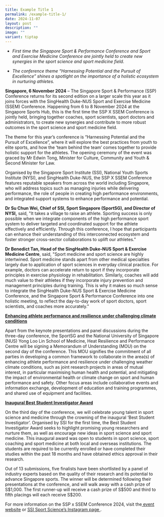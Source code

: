 ```yaml
---
title: Example Title 1
permalink: /example-title-1/
date: 2024-11-07
layout: post
description: ""
image: ""
variant: tiptap
---
```

<ul data-tight="true" class="tight">
<li>
<p><em>First time the Singapore Sport &amp; Performance Conference and Sport and Exercise Medicine Conference are jointly held to create new synergies in the sport science and sport medicine field.</em>
</p>
</li>
<li>
<p><em>The conference theme “Harnessing Potential and the Pursuit of Excellence” shines a spotlight on the importance of a holistic ecosystem in nurturing athletes.</em>
</p>
</li>
</ul>
<p><strong>Singapore, 6 November 2024</strong> – The Singapore Sport &amp;
Performance (SSP) Conference returns for its second edition on a larger
scale this year as it joins forces with the SingHealth Duke-NUS Sport and
Exercise Medicine (SSEM) Conference. Happening from 6 to 8 November 2024
at the Singapore Sports Hub, this is the first time the SSP X SSEM Conference
is jointly held, bringing together coaches, sport scientists, sport doctors
and administrators, to create new synergies and contribute to more robust
outcomes in the sport science and sport medicine field.</p>
<p>The theme for this year’s conference is “Harnessing Potential and the
Pursuit of Excellence”, where it will explore the best practices from youth
to elite sports, and how the ‘team behind the team’ comes together to provide
holistic support for the athletes. The opening ceremony of the event was
graced by Mr Edwin Tong, Minister for Culture, Community and Youth &amp;
Second Minister for Law.</p>
<p>Organised by the Singapore Sport Institute (SSI), National Youth Sports
Institute (NYSI), and SingHealth Duke-NUS, the SSP X SSEM Conference features
reputable speakers from across the world including Singapore, who will
address topics such as managing injuries while delivering performance,
the role of people in creating high performance environments, and integrated
support systems to enhance performance and potential.</p>
<p><strong>Dr Su Chun Wei, Chief of SSI, Sport Singapore (SportSG), and Director of NYSI,</strong> said,
"It takes a village to raise an athlete. Sporting success is only possible
when we integrate components of the high performance sport system to deliver
targeted and coordinated support for the athlete effectively and efficiently.
Through this conference, I hope that participants can enhance their understanding
of this interconnected ecosystem and foster stronger cross-sector collaborations
to uplift our athletes.”</p>
<p><strong>Dr Benedict Tan, Head of the SingHealth Duke-NUS Sport &amp; Exercise Medicine Centre</strong>,
said, "Sport medicine and sport science are highly intertwined. Sport medicine
stands apart from other medical specialties largely due to application
of sport sciences in everyday clinical practice. For example, doctors can
accelerate return to sport if they incorporate principles in exercise physiology
in rehabilitation. Similarly, coaches will add much value to their athletes
if they incorporate injury prevention and management principles during
training. This is why it makes so much sense to integrate the SingHealth
Duke-NUS Sport &amp; Exercise Medicine Conference, and the Singapore Sport
&amp; Performance Conference into one holistic meeting, to reflect the
day-to-day work of sport doctors, sport scientists, and coaches more accurately."</p>
<p><strong><u>Enhancing athlete performance and resilience under challenging climate conditions</u></strong>
</p>
<p>Apart from the keynote presentations and panel discussions during the
three-day conference, the SportSG and the National University of Singapore
(NUS) Yong Loo Lin School of Medicine, Heat Resilience and Performance
Centre will be signing a Memorandum of Understanding (MOU) on the second
day of the conference. This MOU signifies the commitment of all parties
in developing a common framework to collaborate in the area(s) of enhancing
athlete performance and resilience under challenging weather climate conditions,
such as joint research projects in areas of mutual interest, in particular
maximising human health and potential, and mitigating the impact of environmental
health or climate change on sport and human performance and safety. Other
focus areas include collaborative events and information exchange, development
of education and training programmes, and shared use of equipment and facilities.</p>
<p></p>
<p><strong><u>Inaugural Best Student Investigator Award</u></strong>
</p>
<p>On the third day of the conference, we will celebrate young talent in
sport science and medicine through the crowning of the inaugural ‘Best
Student Investigator’. Organised by SSI for the first time, the Best Student
Investigator Award seeks to highlight promising young researchers and nurture
them, as well as encourage new ideas in sport science and sport medicine.
This inaugural award was open to students in sport science, sport coaching
and sport medicine at both local and overseas institutions. The students
are required to be currently enrolled or have completed their studies within
the past 18 months and have obtained ethics approval in their research.</p>
<p></p>
<p>Out of 13 submissions, five finalists have been shortlisted by a panel
of industry experts based on the quality of their research and its potential
to advance Singapore sports. The winner will be determined following their
presentations at the conference, and will walk away with a cash prize of
S$1,000. The first runner-up will receive a cash prize of S$500 and third
to fifth placings will each receive S$200.</p>
<p></p>
<p>For more information on the SSP x SSEM Conference 2024, visit the<a href="https://www.nysi.org.sg/about-nysi/events/ssp-x-ssem-2024" rel="noopener noreferrer nofollow" target="_blank"><u> event website</u></a> or
<a href="https://www.instagram.com/ssisportscience/" rel="noopener noreferrer nofollow" target="_blank"><u>SSI Sport Science’s Instagram page</u>
</a>.</p>